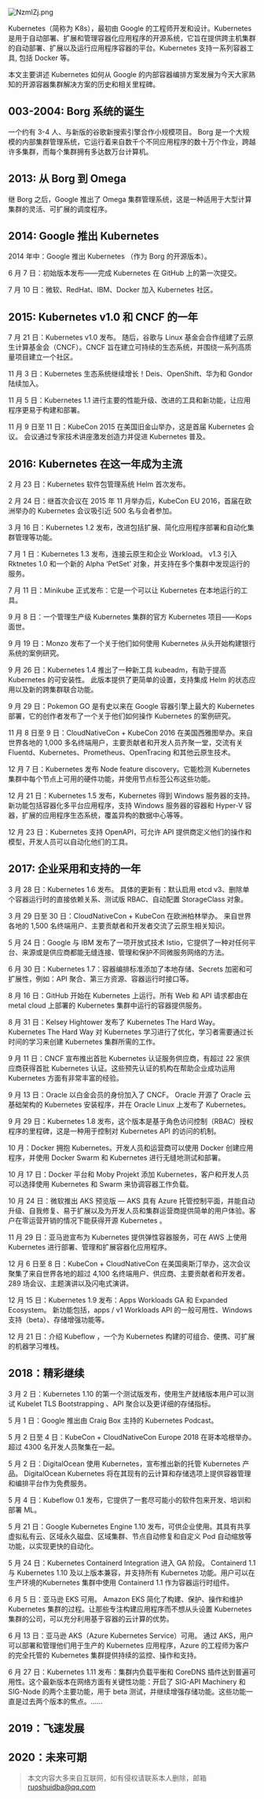 
![NzmlZj.png](https://s1.ax1x.com/2020/07/04/NzmlZj.png)


Kubernetes（简称为 K8s），最初由 Google 的工程师开发和设计。Kubernetes 是用于自动部署、扩展和管理容器化应用程序的开源系统，它旨在提供跨主机集群的自动部署、扩展以及运行应用程序容器的平台。Kubernetes 支持一系列容器工具, 包括 Docker 等。

本文主要讲述 Kubernetes 如何从 Google 的内部容器编排方案发展为今天大家熟知的开源容器集群解决方案的历史和相关里程碑。

## 003-2004: Borg 系统的诞生

一个约有 3-4 人、与新版的谷歌新搜索引擎合作小规模项目。 Borg 是一个大规模的内部集群管理系统，它运行着来自数千个不同应用程序的数十万个作业，跨越许多集群，而每个集群拥有多达数万台计算机。

## 2013: 从 Borg 到 Omega

继 Borg 之后，Google 推出了 Omega 集群管理系统，这是一种适用于大型计算集群的灵活、可扩展的调度程序。

## 2014: Google 推出 Kubernetes

2014 年中：Google 推出 Kubernetes （作为 Borg 的开源版本）。

6 月 7 日：初始版本发布——完成 Kubernetes 在 GitHub 上的第一次提交。

7 月 10 日：微软、RedHat、IBM、Docker 加入 Kubernetes 社区。

## 2015: Kubernetes v1.0 和 CNCF 的一年

7 月 21 日：Kubernetes v1.0 发布。 随后，谷歌与 Linux 基金会合作组建了云原生计算基金会（CNCF）。CNCF 旨在建立可持续的生态系统，并围绕一系列高质量项目建立一个社区。

11 月 3 日：Kubernetes 生态系统继续增长！Deis、OpenShift、华为和 Gondor 陆续加入。

11 月 5 日：Kubernetes 1.1 进行主要的性能升级、改进的工具和新功能，让应用程序更易于构建和部署。

11 月 9 日至 11 日：KubeCon 2015 在美国旧金山举办，这是首届 Kubernetes 会议。 会议通过专家技术讲座激发创造力并促进 Kubernetes 普及。

## 2016: Kubernetes 在这一年成为主流

2 月 23 日：Kubernetes 软件包管理系统 Helm 首次发布。

2 月 24 日：继首次会议在 2015 年 11 月举办后，KubeCon EU 2016，首届在欧洲举办的 Kubernetes 会议吸引近 500 名与会者参加。

3 月 16 日：Kubernetes 1.2 发布，改进包括扩展、简化应用程序部署和自动化集群管理等功能。

7 月 1 日：Kubernetes 1.3 发布，连接云原生和企业 Workload。 v1.3 引入 Rktnetes 1.0 和一个新的 Alpha ‘PetSet’ 对象，并支持在多个集群中发现运行的服务。

7 月 11 日：Minikube 正式发布：它是一个可以让 Kubernetes 在本地运行的工具。

9 月 8 日：一个管理生产级 Kubernetes 集群的官方 Kubernetes 项目——Kops 面世。

9 月 19 日：Monzo 发布了一个关于他们如何使用 Kubernetes 从头开始构建银行系统的案例研究。

9 月 26 日：Kubernetes 1.4 推出了一种新工具 kubeadm，有助于提高 Kubernetes 的可安装性。 此版本提供了更简单的设置，支持集成 Helm 的状态应用以及新的跨集群联合功能。

9 月 29 日：Pokemon GO 是有史以来在 Google 容器引擎上最大的 Kubernetes 部署，它的创作者发布了一个关于他们如何操作 Kubernetes 的案例研究。

11 月 8 日至 9 日：CloudNativeCon + KubeCon 2016 在美国西雅图举办。来自世界各地的 1,000 多名终端用户，主要贡献者和开发人员齐聚一堂，交流有关 Fluentd、Kubernetes、Prometheus、OpenTracing 和其他云原生技术。

12 月 7 日：Kubernetes 发布 Node feature discovery。它能检测 Kubernetes 集群中每个节点上可用的硬件功能，并使用节点标签公布这些功能。

12 月 21 日：Kubernetes 1.5 发布，Kubernetes 得到 Windows 服务器的支持。 新功能包括容器化多平台应用程序，支持 Windows 服务器的容器和 Hyper-V 容器，扩展的应用程序生态系统，覆盖异构的数据中心等等。

12 月 23 日：Kubernetes 支持 OpenAPI，可允许 API 提供商定义他们的操作和模型，开发人员可以自动化他们的工具。

## 2017: 企业采用和支持的一年

3 月 28 日：Kubernetes 1.6 发布。 具体的更新有：默认启用 etcd v3、删除单个容器运行时的直接依赖关系、测试版 RBAC、自动配置 StorageClass 对象。

3 月 29 日至 30 日：CloudNativeCon + KubeCon 在欧洲柏林举办。 来自世界各地的 1,500 名终端用户、主要贡献者和开发者交流了云原生相关知识。

5 月 24 日：Google 与 IBM 发布了一项开放式技术 Istio，它提供了一种对任何平台、来源或是供应商都能无缝连接、管理和保护不同微服务网络的方法。

6 月 30 日：Kubernetes 1.7：容器编排标准添加了本地存储、Secrets 加密和可扩展性，例如：API 聚合、第三方资源、容器运行时接口等。

8 月 16 日：GitHub 开始在 Kubernetes 上运行。所有 Web 和 API 请求都由在 metal cloud 上部署的 Kubernetes 集群中运行的容器提供服务。

8 月 31 日：Kelsey Hightower 发布了 Kubernetes The Hard Way。 Kubernetes The Hard Way 对 Kubernetes 学习进行了优化，学习者需要通过长时间的学习来创建 Kubernetes 集群所需的工作。

9 月 11 日：CNCF 宣布推出首批 Kubernetes 认证服务供应商，有超过 22 家供应商获得首批 Kubernetes 认证。这些预先认证的机构在帮助企业成功运用 Kubernetes 方面有非常丰富的经验。

9 月 13 日：Oracle 以白金会员的身份加入了 CNCF。 Oracle 开源了 Oracle 云基础架构的 Kubernetes 安装程序，并在 Oracle Linux 上发布了 Kubernetes。

9 月 29 日：Kubernetes 1.8 发布，这个版本是基于角色访问控制（RBAC）授权程序的里程碑，这是一种用于控制对 Kubernetes API 的访问的机制。

10 月：Docker 拥抱 Kubernetes。开发人员和运营商可以使用 Docker 创建应用程序，并使用 Docker Swarm 和 Kubernetes 进行无缝地测试和部署。

10 月 17 日：Docker 平台和 Moby Projekt 添加 Kubernetes，客户和开发人员可以选择使用 Kubernetes 和 Swarm 来协调容器工作负载。

10 月 24 日：微软推出 AKS 预览版 — AKS 具有 Azure 托管控制平面，并能自动升级、自我修复、易于扩展以及为开发人员和集群运营商提供简单的用户体验。客户在零运营开销的情况下能获得开源 Kubernetes 。

11 月 29 日：亚马逊宣布为 Kubernetes 提供弹性容器服务，可在 AWS 上使用 Kubernetes 进行部署、管理和扩展容器化应用程序。

12 月 6 日至 8 日：KubeCon + CloudNativeCon 在美国奥斯汀举办，这次会议聚集了来自世界各地的超过 4,100 名终端用户、供应商、主要贡献者和开发者。 289 场会议、主题演讲以及闪电式演讲。

12 月 15 日：Kubernetes 1.9 发布：Apps Workloads GA 和 Expanded Ecosystem。 新功能包括，apps / v1 Workloads API 的一般可用性、Windows 支持（beta）、存储增强功能等。

12 月 21 日：介绍 Kubeflow ，一个为 Kubernetes 构建的可组合、便携、可扩展的机器学习堆栈。

## 2018：精彩继续

3 月 2 日：Kubernetes 1.10 的第一个测试版发布，使用生产就绪版本用户可以测试 Kubelet TLS Bootstrapping 、API 聚合以及更详细的存储指标。

5 月 1 日：Google 推出由 Craig Box 主持的 Kubernetes Podcast。

5 月 2 日至 4 日：KubeCon + CloudNativeCon Europe 2018 在哥本哈根举办。超过 4300 名开发人员聚集在一起。

5 月 2 日：DigitalOcean 使用 Kubernetes，宣布推出新的托管 Kubernetes 产品。 DigitalOcean Kubernetes 将在其现有的云计算和存储选项上提供容器管理和编排平台作为免费服务。

5 月 4 日：Kubeflow 0.1 发布，它提供了一套尽可能小的软件包来开发、培训和部署 ML。

5 月 21 日：Google Kubernetes Engine 1.10 发布，可供企业使用。其具有共享虚拟私有云、区域永久磁盘、区域集群、节点自动修复和自定义 Pod 自动缩放等功能，以实现更快的自动化。

5 月 24 日：Kubernetes Containerd Integration 进入 GA 阶段。 Containerd 1.1 与 Kubernetes 1.10 及以上版本兼容，并支持所有 Kubernetes 功能。用户可以在生产环境的Kubernetes 集群中使用 Containerd 1.1 作为容器运行时组件。

6 月 5 日：亚马逊 EKS 可用。 Amazon EKS 简化了构建、保护、操作和维护 Kubernetes 集群的过程。让那些专注构建应用程序而不想从头设置 Kubernetes 集群的公司，可以充分利用基于容器的云计算的优势。

6 月 13 日：亚马逊 AKS（Azure Kubernetes Service）可用。 通过 AKS，用户可以部署和管理他们用于生产的 Kubernetes 应用程序，Azure 的工程师为客户的完全托管的 Kubernetes 集群提供持续的监控、操作和支持。

6 月 27 日：Kubernetes 1.11 发布：集群内负载平衡和 CoreDNS 插件达到普遍可用性。这个最新版本在网络方面有关键性功能：开启了 SIG-API Machinery 和 SIG-Node 的两个主要功能，用于 beta 测试，并继续增强存储功能。这些功能一直是过去两个版本的焦点。……

## 2019：飞速发展

## 2020：未来可期



> 本文内容大多来自互联网，如有侵权请联系本人删除，邮箱 <a href="mailto:ruoshuidba@qq.com">ruoshuidba@qq.com</a>